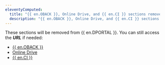 ```yaml
---
eleventyComputed:
  title: "{{ en.OBACK }}, Online Drive, and {{ en.CI }} sections removed from {{ en.DPORTAL }}"
  description: "{{ en.OBACK }}, Online Drive, and {{ en.CI }} sections removed from {{ en.DPORTAL }}. You can still access the URL if needed."
---
```


These sections will be removed from {{ en.DPORTAL }}. You can still access the ***URL*** if needed:

* [{{ en.OBACK }}](https://portal.devolutions.com/rdm-online-services/online-backup)
* [Online Drive](https://portal.devolutions.com/rdm-online-services/online-drive)
* [{{ en.CI }}](https://portal.devolutions.com/rdm-online-services/custom-installer)
